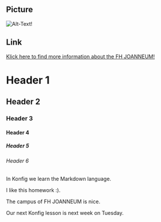 ## Picture
![Alt-Text!](https://www.it-kapfenberg.com/wp-content/uploads/2018/02/IIT_FH_JOANNEUM_logo_gruen.jpg)

## Link
[Klick here to find more information about the FH JOANNEUM!](https://www.fh-joanneum.at)

# Header 1
## Header 2
### Header 3
#### Header 4
##### Header 5
###### Header 6

In Konfig we learn the Markdown language.

I like this homework :).

The campus of FH JOANNEUM is nice.

Our next Konfig lesson is next week on Tuesday.